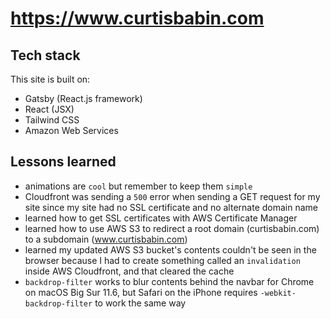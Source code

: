 # https://www.curtisbabin.com

## Tech stack

This site is built on:
- Gatsby (React.js framework)
- React (JSX)
- Tailwind CSS
- Amazon Web Services

## Lessons learned
- animations are `cool` but remember to keep them `simple`
- Cloudfront was sending a `500` error when sending a GET request for my site since my site had no SSL certificate and no alternate domain name
- learned how to get SSL certificates with AWS Certificate Manager
- learned how to use AWS S3 to redirect a root domain (curtisbabin.com) to a subdomain (www.curtisbabin.com)
- learned my updated AWS S3 bucket's contents couldn't be seen in the browser because I had to create something called an `invalidation` inside AWS Cloudfront, and that cleared the cache
- `backdrop-filter` works to blur contents behind the navbar for Chrome on macOS Big Sur 11.6, but Safari on the iPhone requires `-webkit-backdrop-filter` to work the same way